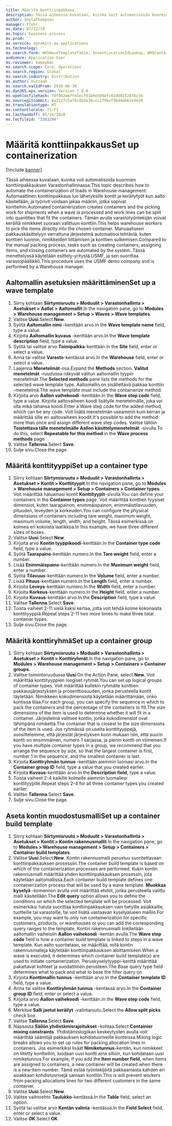 ```yaml
---
title: Määritä konttiinpakkaus
description: Tässä aiheessa kuvataan, kuinka voit automatisoida kuormien konttiinpakkauksen Varastonhallinnassa.
author: ShylaThompson
manager: tfehr
ms.date: 07/22/19
ms.topic: business-process
ms.prod: ''
ms.service: dynamics-ax-applications
ms.technology: ''
ms.search.form: WHSWaveTemplateTable, InventLocationIdLookup, WHSContainerType, WHSContainerGroup, WHSContainerizationTable, WHSContainerizationBreak, WHSCreateContainerBreak
audience: Application User
ms.reviewer: kamaybac
ms.search.scope: Core, Operations
ms.search.region: Global
ms.search.industry: Distribution
ms.author: mirzaab
ms.search.validFrom: 2016-06-30
ms.dyn365.ops.version: Version 7.0.0
ms.openlocfilehash: f0f042e6ffe5ecf01b9e5044fc83d081528fbc56
ms.sourcegitcommit: 8a2127c5af6cdbda30ccc1f9bef9bd4ab61e9e50
ms.translationtype: HT
ms.contentlocale: fi-FI
ms.lasthandoff: 05/18/2020
ms.locfileid: "3383294"
---
```

# <a name="set-up-containerization"></a><span data-ttu-id="8a620-103">Määritä konttiinpakkaus</span><span class="sxs-lookup"><span data-stu-id="8a620-103">Set up containerization</span></span>

[!include [banner](../../includes/banner.md)]

<span data-ttu-id="8a620-104">Tässä aiheessa kuvataan, kuinka voit automatisoida kuormien konttiinpakkauksen Varastonhallinnassa.</span><span class="sxs-lookup"><span data-stu-id="8a620-104">This topic describes how to automate the containerization of loads in Warehouse management.</span></span> <span data-ttu-id="8a620-105">Automaattinen konttiinpakkaus luo lähetyksille kontit ja keräilytyöt kun aalto käsitellään, ja työrivit voidaan jakaa määriin, jotka sopivat kontteihin.</span><span class="sxs-lookup"><span data-stu-id="8a620-105">Automated containerization creates containers and the picking work for shipments when a wave is processed and work lines can be split into quantities that fit the containers.</span></span> <span data-ttu-id="8a620-106">Tämän avulla varastotyöntekijän voivat keräillä nimikkeet suoraan valittuun konttiin.</span><span class="sxs-lookup"><span data-stu-id="8a620-106">This helps warehouse workers to pick the items directly into the chosen container.</span></span> <span data-ttu-id="8a620-107">Manuaaliseen pakkauskäsittelyyn verrattuna järjestelmä automatisoi tehtäviä, kuten konttien luonnin, nimikkeiden liittämisen ja konttien sulkemisen.</span><span class="sxs-lookup"><span data-stu-id="8a620-107">Compared to the manual packing process, tasks such as creating containers, assigning items, and closing containers are automated by the system.</span></span> <span data-ttu-id="8a620-108">Tässä menettelyssä käytetään esittely-yritystä USMF, ja sen suorittaa varastopäällikkö.</span><span class="sxs-lookup"><span data-stu-id="8a620-108">This procedure uses the USMF demo company and is performed by a Warehouse manager.</span></span>


## <a name="set-up-a-wave-template"></a><span data-ttu-id="8a620-109">Aaltomallin asetuksien määrittäminen</span><span class="sxs-lookup"><span data-stu-id="8a620-109">Set up a wave template</span></span>
1. <span data-ttu-id="8a620-110">Siirry kohtaan **Siirtymisruutu > Moduulit > Varastonhallinta > Asetukset > Aallot > Aaltomallit**.</span><span class="sxs-lookup"><span data-stu-id="8a620-110">In the navigation pane, go to **Modules > Warehouse management > Setup > Waves > Wave templates**.</span></span>
2. <span data-ttu-id="8a620-111">Valitse **Uusi**.</span><span class="sxs-lookup"><span data-stu-id="8a620-111">Select **New**.</span></span>
3. <span data-ttu-id="8a620-112">Syötä **Aaltomallin nimi** -kenttään arvo.</span><span class="sxs-lookup"><span data-stu-id="8a620-112">In the **Wave template name** field, type a value.</span></span>
4. <span data-ttu-id="8a620-113">Kirjoita **Aaltomallin kuvaus** -kenttään arvo.</span><span class="sxs-lookup"><span data-stu-id="8a620-113">In the **Wave template description** field, type a value.</span></span>
5. <span data-ttu-id="8a620-114">Syötä tai valitse arvo **Toimipaikka**-kenttään.</span><span class="sxs-lookup"><span data-stu-id="8a620-114">In the **Site** field, enter or select a value.</span></span>
6. <span data-ttu-id="8a620-115">Anna tai valitse **Varasto**-kentässä arvo.</span><span class="sxs-lookup"><span data-stu-id="8a620-115">In the **Warehouse** field, enter or select a value.</span></span>
7. <span data-ttu-id="8a620-116">Laajenna **Menetelmät**-osa.</span><span class="sxs-lookup"><span data-stu-id="8a620-116">Expand the **Methods** section.</span></span> <span data-ttu-id="8a620-117">**Valitut menetelmät** -ruudussa näkyvät valitun aaltomallin tyypin menetelmät.</span><span class="sxs-lookup"><span data-stu-id="8a620-117">The **Selected methods** pane lists the methods for the selected wave template type.</span></span> <span data-ttu-id="8a620-118">Aaltomallin on sisällettävä pakkaa konttiin -menetelmä.</span><span class="sxs-lookup"><span data-stu-id="8a620-118">The wave template must include the containerize method.</span></span>  
8. <span data-ttu-id="8a620-119">Kirjoita arvo **Aallon vaihekoodi** -kenttään.</span><span class="sxs-lookup"><span data-stu-id="8a620-119">In the **Wave step code** field, type a value.</span></span> <span data-ttu-id="8a620-120">Kirjoita aaltovaiheen koodi lisätylle menetelmälle, joka voi olla mikä tahansa koodi.</span><span class="sxs-lookup"><span data-stu-id="8a620-120">Enter a Wave step code for the added method, which can be any code.</span></span> <span data-ttu-id="8a620-121">Voit lisätä menetelmän useammin kuin kerran ja määrittää sille eri aaltovaiheen koodit.</span><span class="sxs-lookup"><span data-stu-id="8a620-121">It's possible to add the method more than once and assign different wave step codes.</span></span> <span data-ttu-id="8a620-122">Valitse tällöin **Toistettava tälle menetelmälle** **Aallon käsittelymenetelmät** -sivulla.</span><span class="sxs-lookup"><span data-stu-id="8a620-122">To do this, select **Repeatable for this method** in the **Wave process methods** page.</span></span>  
9. <span data-ttu-id="8a620-123">Valitse **Tallenna**.</span><span class="sxs-lookup"><span data-stu-id="8a620-123">Select **Save**.</span></span>
10. <span data-ttu-id="8a620-124">Sulje sivu.</span><span class="sxs-lookup"><span data-stu-id="8a620-124">Close the page.</span></span>

## <a name="set-up-a-container-type"></a><span data-ttu-id="8a620-125">Määritä konttityyppi</span><span class="sxs-lookup"><span data-stu-id="8a620-125">Set up a container type</span></span>
1. <span data-ttu-id="8a620-126">Siirry kohtaan **Siirtymisruutu > Moduulit > Varastonhallinta > Asetukset > Kontit > Konttityypit**.</span><span class="sxs-lookup"><span data-stu-id="8a620-126">In the navigation pane, go to **Modules > Warehouse management > Setup > Containers > Container types**.</span></span> <span data-ttu-id="8a620-127">Voit määrittää haluamasi kontit **Konttityypit**-sivulla.</span><span class="sxs-lookup"><span data-stu-id="8a620-127">You can define your containers in the **Container types** page.</span></span> <span data-ttu-id="8a620-128">Voit määrittää konttien fyysiset dimensiot, kuten taarapainon, enimmäispainon, enimmäistilavuuden, pituuden, leveyden ja korkeuden.</span><span class="sxs-lookup"><span data-stu-id="8a620-128">You can configure the physical dimensions of containers including tare weight, maximum weight, maximum volume, length, width, and height.</span></span> <span data-ttu-id="8a620-129">Tässä esimerkissä on kolmea eri kokoista laatikkoa.</span><span class="sxs-lookup"><span data-stu-id="8a620-129">In this example, we have three different sizes of boxes.</span></span>  
2. <span data-ttu-id="8a620-130">Valitse **Uusi**.</span><span class="sxs-lookup"><span data-stu-id="8a620-130">Select **New**.</span></span>
3. <span data-ttu-id="8a620-131">Kirjoita arvo **Kontin tyyppikoodi**-kenttään.</span><span class="sxs-lookup"><span data-stu-id="8a620-131">In the **Container type code** field, type a value.</span></span>
4. <span data-ttu-id="8a620-132">Syötä **Taarapaino**-kenttään numero.</span><span class="sxs-lookup"><span data-stu-id="8a620-132">In the **Tare weight** field, enter a number.</span></span>
5. <span data-ttu-id="8a620-133">Lisää **Enimmäispaino**-kenttään numero.</span><span class="sxs-lookup"><span data-stu-id="8a620-133">In the **Maximum weight** field, enter a number.</span></span>
6. <span data-ttu-id="8a620-134">Syötä **Tilavuus**-kenttään numero.</span><span class="sxs-lookup"><span data-stu-id="8a620-134">In the **Volume** field, enter a number.</span></span>
7. <span data-ttu-id="8a620-135">Lisää **Pituus**-kenttään numero.</span><span class="sxs-lookup"><span data-stu-id="8a620-135">In the **Length** field, enter a number.</span></span>
8. <span data-ttu-id="8a620-136">Kirjoita **Leveys**-kenttään numero.</span><span class="sxs-lookup"><span data-stu-id="8a620-136">In the **Width** field, enter a number.</span></span>
9. <span data-ttu-id="8a620-137">Kirjoita **Korkeus**-kenttään numero.</span><span class="sxs-lookup"><span data-stu-id="8a620-137">In the **Height** field, enter a number.</span></span>
10. <span data-ttu-id="8a620-138">Kirjoita **Kuvaus**-kenttään arvo.</span><span class="sxs-lookup"><span data-stu-id="8a620-138">In the **Description** field, type a value.</span></span>
11. <span data-ttu-id="8a620-139">Valitse **Tallenna**.</span><span class="sxs-lookup"><span data-stu-id="8a620-139">Select **Save**.</span></span>
13. <span data-ttu-id="8a620-140">Toista vaiheet 2-11 vielä kaksi kertaa, jotta voit tehdä kolme kokonaista konttityyppiä.</span><span class="sxs-lookup"><span data-stu-id="8a620-140">Repeat steps 2-11 two more times to make three total container types.</span></span>
14. <span data-ttu-id="8a620-141">Sulje sivu.</span><span class="sxs-lookup"><span data-stu-id="8a620-141">Close the page.</span></span>

## <a name="set-up-a-container-group"></a><span data-ttu-id="8a620-142">Määritä konttiryhmä</span><span class="sxs-lookup"><span data-stu-id="8a620-142">Set up a container group</span></span>
1. <span data-ttu-id="8a620-143">Siirry kohtaan **Siirtymisruutu > Moduulit > Varastonhallinta > Asetukset > Kontit > Konttiryhmät**.</span><span class="sxs-lookup"><span data-stu-id="8a620-143">In the navigation pane, go to **Modules > Warehouse management > Setup > Containers > Container groups**.</span></span>
2. <span data-ttu-id="8a620-144">Valitse toimintoruudussa **Uusi**.</span><span class="sxs-lookup"><span data-stu-id="8a620-144">On the Action Pane, select **New**.</span></span> <span data-ttu-id="8a620-145">Voit määrittää konttityyppien loogiset ryhmät.</span><span class="sxs-lookup"><span data-stu-id="8a620-145">You can set up logical groups of container types.</span></span> <span data-ttu-id="8a620-146">Voit määrittää kullekin ryhmälle konttien pakkausjärjestyksen ja prosenttiosuuden, jonka perusteella kontit täytetään. Nimikkeen kokodimensiota käytetään määrittämään, onko kontissa tilaa.</span><span class="sxs-lookup"><span data-stu-id="8a620-146">For each group, you can specify the sequence in which to pack the containers and the percentage of the containers to fill.The size dimensions of the item is used to determine whether it will fit in a container.</span></span> <span data-ttu-id="8a620-147">Järjestelmä valitsee kontin, jonka kokodimensiot ovat lähimpänä nimikettä.</span><span class="sxs-lookup"><span data-stu-id="8a620-147">The container that is closest to the size dimensions of the item is used.</span></span> <span data-ttu-id="8a620-148">Jos ryhmässä on useita konttityyppejä, suosittelemme, että järjestät järjestyksen koon mukaan niin, että suurin kontti on ensimmäinen, numero 1 sarjassa, ja pienin kontti on viimeinen.</span><span class="sxs-lookup"><span data-stu-id="8a620-148">If you have multiple container types in a group, we recommend that you arrange the sequence by size, so that the largest container is first, number 1 in the sequence, and the smallest container is last.</span></span>    
3. <span data-ttu-id="8a620-149">Kirjoita **Konttiryhmän tunnus** -kenttään aiemmin luomasi arvo.</span><span class="sxs-lookup"><span data-stu-id="8a620-149">In the **Container group ID** field, type a value that you created earlier.</span></span>
4. <span data-ttu-id="8a620-150">Kirjoita **Kuvaus**-kenttään arvo.</span><span class="sxs-lookup"><span data-stu-id="8a620-150">In the **Description field**, type a value.</span></span>
5. <span data-ttu-id="8a620-151">Toista vaiheet 2-4 kaikille kolmelle aiemmin luomallesi konttityypille.</span><span class="sxs-lookup"><span data-stu-id="8a620-151">Repeat steps 2-4 for all three container types you created earlier.</span></span>
6. <span data-ttu-id="8a620-152">Valitse **Tallenna**.</span><span class="sxs-lookup"><span data-stu-id="8a620-152">Select **Save**.</span></span>
7. <span data-ttu-id="8a620-153">Sulje sivu.</span><span class="sxs-lookup"><span data-stu-id="8a620-153">Close the page.</span></span>

## <a name="set-up-a-container-build-template"></a><span data-ttu-id="8a620-154">Aseta kontin muodostusmalli</span><span class="sxs-lookup"><span data-stu-id="8a620-154">Set up a container build template</span></span>
1. <span data-ttu-id="8a620-155">Siirry kohtaan **Siirtymisruutu > Moduulit > Varastonhallinta > Asetukset > Kontit > Kontin rakennusmallit**.</span><span class="sxs-lookup"><span data-stu-id="8a620-155">In the navigation pane, go to **Modules > Warehouse management > Setup > Containers > Container build templates**.</span></span>
2. <span data-ttu-id="8a620-156">Valitse **Uusi**.</span><span class="sxs-lookup"><span data-stu-id="8a620-156">Select **New**.</span></span> <span data-ttu-id="8a620-157">Kontin rakennusmalli perustuu suoritettavaan konttiinpakkauksen prosessiin.</span><span class="sxs-lookup"><span data-stu-id="8a620-157">The container build template is based on which of the containerization processes are performed.</span></span> <span data-ttu-id="8a620-158">Kukin kontin rakennusmalli määrittää yhden konttiinpakkauksen prosessin, jota käytetään aaltomallissa.</span><span class="sxs-lookup"><span data-stu-id="8a620-158">Each container build template defines one containerization process that will be used by a wave template.</span></span> <span data-ttu-id="8a620-159">**Muokkaa kyselyä** -komennon avulla voit määrittää ehdot, jonka perusteella valittu malli käsitellään.</span><span class="sxs-lookup"><span data-stu-id="8a620-159">The **Edit query** option allows you to define the conditions on which the selected template will be processed.</span></span> <span data-ttu-id="8a620-160">Voit esimerkiksi haluta suorittaa konttiinpakkauksen vain tietyille asiakkaille, tuotteille tai varastoille, tai voit lisätä vastaavan kyselyalueen malliin.</span><span class="sxs-lookup"><span data-stu-id="8a620-160">For example, you may want to only run containerization for specific customers, products, or warehouses or you can add the corresponding query ranges to the template.</span></span> <span data-ttu-id="8a620-161">Kontin rakennusmalli linkitetään aaltomallin vaiheisiin **Aallon vaihekoodi** -kentän avulla.</span><span class="sxs-lookup"><span data-stu-id="8a620-161">The **Wave step code** field is how a container build template is linked to steps in a wave template.</span></span> <span data-ttu-id="8a620-162">Kun aalto suoritetaan, se määrittää, mitä kontin rakennusmalleja käytetään konttiinpakkauksen aloittamiseen.</span><span class="sxs-lookup"><span data-stu-id="8a620-162">When a wave is executed, it determines which container build template(s) are used to initiate containerization.</span></span> <span data-ttu-id="8a620-163">Peruskyselytyyppi-kenttä määrittää pakattavat kohteet ja suodattimen perusteen.</span><span class="sxs-lookup"><span data-stu-id="8a620-163">The Base query type field determines what to pack and what to base the filter query on.</span></span> 
3. <span data-ttu-id="8a620-164">Kirjoita **Konttimallin tunnus** -kenttään arvo.</span><span class="sxs-lookup"><span data-stu-id="8a620-164">In the **Container template ID** field, type a value.</span></span>
4. <span data-ttu-id="8a620-165">Anna tai valitse **Konttiryhmän tunnus** -kentässä arvo.</span><span class="sxs-lookup"><span data-stu-id="8a620-165">In the **Container group ID** field, enter or select a value.</span></span>
5. <span data-ttu-id="8a620-166">Kirjoita arvo **Aallon vaihekoodi** -kenttään.</span><span class="sxs-lookup"><span data-stu-id="8a620-166">In the **Wave step code** field, type a value.</span></span>
6. <span data-ttu-id="8a620-167">Merkitse **Salli jaetut keräilyt** -valintaruutu.</span><span class="sxs-lookup"><span data-stu-id="8a620-167">Select the **Allow split picks** check box.</span></span>
7. <span data-ttu-id="8a620-168">Valitse **Tallenna**.</span><span class="sxs-lookup"><span data-stu-id="8a620-168">Select **Save**.</span></span>
8. <span data-ttu-id="8a620-169">Napsauta **Säilön yhdistämisrajoitukset** -kohtaa.</span><span class="sxs-lookup"><span data-stu-id="8a620-169">Select **Containier mixing constraints**.</span></span> <span data-ttu-id="8a620-170">Yhdistämislogiikan keskeytysten avulla voit määrittää sääntöjä pakkauksen kohdistusriveille konteissa.</span><span class="sxs-lookup"><span data-stu-id="8a620-170">Mixing logic breaks allows you to set up rules for packing allocation lines in containers.</span></span> <span data-ttu-id="8a620-171">Jos esimerkiksi lisäät **Nimiketunnus**-kentän, kun nimikkeet on liitetty kontteihin, luodaan uusi kontti aina silloin, kun kohdataan uusi nimiketunnus.</span><span class="sxs-lookup"><span data-stu-id="8a620-171">For example, if you add the **Item number field**, when items are assigned to containers, a new container will be created when there is a new item number.</span></span> <span data-ttu-id="8a620-172">Tämä estää työntekijöitä pakkaamasta kahden eri asiakkaan kohdistusrivejä samaan konttiin.</span><span class="sxs-lookup"><span data-stu-id="8a620-172">This is will prevent workers from packing allocations lines for two different customers in the same container.</span></span>  
9. <span data-ttu-id="8a620-173">Valitse **Uusi**.</span><span class="sxs-lookup"><span data-stu-id="8a620-173">Select **New**.</span></span>
10. <span data-ttu-id="8a620-174">Valitse vaihtoehto **Taulukko**-kentässä.</span><span class="sxs-lookup"><span data-stu-id="8a620-174">In the **Table** field, select an option.</span></span>
11. <span data-ttu-id="8a620-175">Syötä tai valitse arvo **Kentän valinta** -kentässä.</span><span class="sxs-lookup"><span data-stu-id="8a620-175">In the **Field Select** field, enter or select a value.</span></span>
12. <span data-ttu-id="8a620-176">Valitse **OK**.</span><span class="sxs-lookup"><span data-stu-id="8a620-176">Select **OK**.</span></span>

